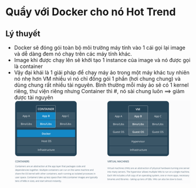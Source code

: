# Quẩy với Docker cho nó Hot Trend
## Lý thuyết
- Docker sẽ đóng gói toàn bộ môi trường máy tính vào 1 cái gọi lại image và dễ dàng đem nó chạy trên các máy tính khác.
- Image khi được chạy lên sẽ khởi tạo 1 instance của image và nó được gọi là container
- Vậy đại khái là 1 giải pháp để chạy máy ảo trong một máy khác  tuy nhiên nó nhẹ hơn VM nhiều vì nó chỉ đống gói 1 phần (hơi chung chung) và dùng chung rất nhiều tài nguyên. Bình thường mỗi máy ảo sẽ có 1 kernel riêng, thư viện riêng nhưng Container thì #, nó sài chung luôn ==> giảm được tài nguyên
 ![img](images/dockervsvm.png)
##
